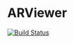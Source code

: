 # ARViewer
[![Build Status](https://travis-ci.org/CodeDrunkard/ARViewer.svg?branch=master)](https://travis-ci.org/CodeDrunkard/ARViewer)
